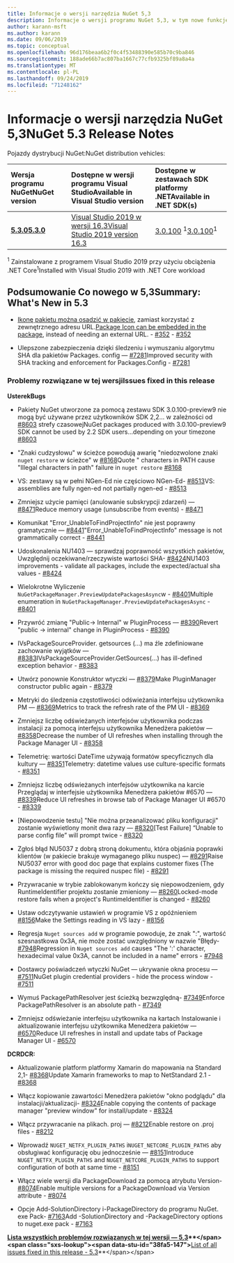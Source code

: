 ```yaml
---
title: Informacje o wersji narzędzia NuGet 5,3
description: Informacje o wersji programu NuGet 5,3, w tym nowe funkcje, poprawki błędów i DCR.
author: karann-msft
ms.author: karann
ms.date: 09/06/2019
ms.topic: conceptual
ms.openlocfilehash: 96d176beaa6b2f0c4f53488390e585b70c9ba846
ms.sourcegitcommit: 188ade66b7ac807ba1667c77cfb9325bf89a8a4a
ms.translationtype: MT
ms.contentlocale: pl-PL
ms.lasthandoff: 09/24/2019
ms.locfileid: "71248162"
---
```

# <a name="nuget-53-release-notes"></a><span data-ttu-id="38fa5-103">Informacje o wersji narzędzia NuGet 5,3</span><span class="sxs-lookup"><span data-stu-id="38fa5-103">NuGet 5.3 Release Notes</span></span>

<span data-ttu-id="38fa5-104">Pojazdy dystrybucji NuGet:</span><span class="sxs-lookup"><span data-stu-id="38fa5-104">NuGet distribution vehicles:</span></span>

| <span data-ttu-id="38fa5-105">Wersja programu NuGet</span><span class="sxs-lookup"><span data-stu-id="38fa5-105">NuGet version</span></span> | <span data-ttu-id="38fa5-106">Dostępne w wersji programu Visual Studio</span><span class="sxs-lookup"><span data-stu-id="38fa5-106">Available in Visual Studio version</span></span>| <span data-ttu-id="38fa5-107">Dostępne w zestawach SDK platformy .NET</span><span class="sxs-lookup"><span data-stu-id="38fa5-107">Available in .NET SDK(s)</span></span>|
|:---|:---|:---|
| [<span data-ttu-id="38fa5-108">**5.3.0**</span><span class="sxs-lookup"><span data-stu-id="38fa5-108">**5.3.0**</span></span>](https://nuget.org/downloads) | [<span data-ttu-id="38fa5-109">Visual Studio 2019 w wersji 16,3</span><span class="sxs-lookup"><span data-stu-id="38fa5-109">Visual Studio 2019 version 16.3</span></span>](https://visualstudio.microsoft.com/downloads/) | <span data-ttu-id="38fa5-110">[3.0.100](https://dotnet.microsoft.com/download/dotnet-core/3.0) <sup>1</sup></span><span class="sxs-lookup"><span data-stu-id="38fa5-110">[3.0.100](https://dotnet.microsoft.com/download/dotnet-core/3.0)<sup>1</sup></span></span> |

<span data-ttu-id="38fa5-111"><sup>1</sup> Zainstalowane z programem Visual Studio 2019 przy użyciu obciążenia .NET Core</span><span class="sxs-lookup"><span data-stu-id="38fa5-111"><sup>1</sup>Installed with Visual Studio 2019 with .NET Core workload</span></span>

## <a name="summary-whats-new-in-53"></a><span data-ttu-id="38fa5-112">Podsumowanie Co nowego w 5,3</span><span class="sxs-lookup"><span data-stu-id="38fa5-112">Summary: What's New in 5.3</span></span>

* <span data-ttu-id="38fa5-113">[Ikonę pakietu można osadzić w pakiecie](../reference/msbuild-targets.md#packing-an-icon-image-file), zamiast korzystać z zewnętrznego adresu URL.</span><span class="sxs-lookup"><span data-stu-id="38fa5-113">[Package Icon can be embedded in the package](../reference/msbuild-targets.md#packing-an-icon-image-file), instead of needing an external URL.</span></span><span data-ttu-id="38fa5-114"> - [#352](https://github.com/NuGet/Home/issues/352)</span><span class="sxs-lookup"><span data-stu-id="38fa5-114"> - [#352](https://github.com/NuGet/Home/issues/352)</span></span>

* <span data-ttu-id="38fa5-115">Ulepszone zabezpieczenia dzięki śledzeniu i wymuszaniu algorytmu SHA dla pakietów Packages. config — [#7281](https://github.com/NuGet/Home/issues/7281)</span><span class="sxs-lookup"><span data-stu-id="38fa5-115">Improved security with SHA tracking and enforcement for Packages.Config - [#7281](https://github.com/NuGet/Home/issues/7281)</span></span>

### <a name="issues-fixed-in-this-release"></a><span data-ttu-id="38fa5-116">Problemy rozwiązane w tej wersji</span><span class="sxs-lookup"><span data-stu-id="38fa5-116">Issues fixed in this release</span></span>

<span data-ttu-id="38fa5-117">**Usterek**</span><span class="sxs-lookup"><span data-stu-id="38fa5-117">**Bugs**</span></span>

* <span data-ttu-id="38fa5-118">Pakiety NuGet utworzone za pomocą zestawu SDK 3.0.100-preview9 nie mogą być używane przez użytkowników SDK 2,2... w zależności od [#8603](https://github.com/NuGet/Home/issues/8603) strefy czasowej</span><span class="sxs-lookup"><span data-stu-id="38fa5-118">NuGet packages produced with 3.0.100-preview9 SDK cannot be used by 2.2 SDK users...depending on your timezone [#8603](https://github.com/NuGet/Home/issues/8603)</span></span>

* <span data-ttu-id="38fa5-119">"Znaki cudzysłowu" w ścieżce powodują awarię "niedozwolone znaki `nuget restore` w ścieżce" w [#8168](https://github.com/NuGet/Home/issues/8168)</span><span class="sxs-lookup"><span data-stu-id="38fa5-119">Quote " characters in PATH cause "Illegal characters in path" failure in `nuget restore` [#8168](https://github.com/NuGet/Home/issues/8168)</span></span>

* <span data-ttu-id="38fa5-120">VS: zestawy są w pełni NGen-Ed nie częściowo NGen-Ed- [#8513](https://github.com/NuGet/Home/issues/8513)</span><span class="sxs-lookup"><span data-stu-id="38fa5-120">VS: assemblies are fully ngen-ed not partially ngen-ed - [#8513](https://github.com/NuGet/Home/issues/8513)</span></span>

* <span data-ttu-id="38fa5-121">Zmniejsz użycie pamięci (anulowanie subskrypcji zdarzeń) — [#8471](https://github.com/NuGet/Home/issues/8471)</span><span class="sxs-lookup"><span data-stu-id="38fa5-121">Reduce memory usage (unsubscribe from events) - [#8471](https://github.com/NuGet/Home/issues/8471)</span></span>

* <span data-ttu-id="38fa5-122">Komunikat "Error_UnableToFindProjectInfo" nie jest poprawny gramatycznie — [#8441](https://github.com/NuGet/Home/issues/8441)</span><span class="sxs-lookup"><span data-stu-id="38fa5-122">"Error_UnableToFindProjectInfo" message is not grammatically correct - [#8441](https://github.com/NuGet/Home/issues/8441)</span></span>

* <span data-ttu-id="38fa5-123">Udoskonalenia NU1403 — sprawdzaj poprawność wszystkich pakietów, Uwzględnij oczekiwane/rzeczywiste wartości SHA- [#8424](https://github.com/NuGet/Home/issues/8424)</span><span class="sxs-lookup"><span data-stu-id="38fa5-123">NU1403 improvements - validate all packages, include the expected/actual sha values - [#8424](https://github.com/NuGet/Home/issues/8424)</span></span>

* <span data-ttu-id="38fa5-124">Wielokrotne Wyliczenie `NuGetPackageManager.PreviewUpdatePackagesAsync`w  -  [#8401](https://github.com/NuGet/Home/issues/8401)</span><span class="sxs-lookup"><span data-stu-id="38fa5-124">Multiple enumeration in `NuGetPackageManager.PreviewUpdatePackagesAsync` - [#8401](https://github.com/NuGet/Home/issues/8401)</span></span>

* <span data-ttu-id="38fa5-125">Przywróć zmianę "Public-> Internal" w PluginProcess — [#8390](https://github.com/NuGet/Home/issues/8390)</span><span class="sxs-lookup"><span data-stu-id="38fa5-125">Revert "public -> internal" change in PluginProcess - [#8390](https://github.com/NuGet/Home/issues/8390)</span></span>

* <span data-ttu-id="38fa5-126">IVsPackageSourceProvider. getsources (...) ma źle zdefiniowane zachowanie wyjątków — [#8383](https://github.com/NuGet/Home/issues/8383)</span><span class="sxs-lookup"><span data-stu-id="38fa5-126">IVsPackageSourceProvider.GetSources(…) has ill-defined exception behavior - [#8383](https://github.com/NuGet/Home/issues/8383)</span></span>

* <span data-ttu-id="38fa5-127">Utwórz ponownie Konstruktor wtyczki — [#8379](https://github.com/NuGet/Home/issues/8379)</span><span class="sxs-lookup"><span data-stu-id="38fa5-127">Make PluginManager constructor public again - [#8379](https://github.com/NuGet/Home/issues/8379)</span></span>

* <span data-ttu-id="38fa5-128">Metryki do śledzenia częstotliwości odświeżania interfejsu użytkownika PM — [#8369](https://github.com/NuGet/Home/issues/8369)</span><span class="sxs-lookup"><span data-stu-id="38fa5-128">Metrics to track the refresh rate of the PM UI - [#8369](https://github.com/NuGet/Home/issues/8369)</span></span>

* <span data-ttu-id="38fa5-129">Zmniejsz liczbę odświeżanych interfejsów użytkownika podczas instalacji za pomocą interfejsu użytkownika Menedżera pakietów — [#8358](https://github.com/NuGet/Home/issues/8358)</span><span class="sxs-lookup"><span data-stu-id="38fa5-129">Decrease the number of UI refreshes when installing through the Package Manager UI - [#8358](https://github.com/NuGet/Home/issues/8358)</span></span>

* <span data-ttu-id="38fa5-130">Telemetrię: wartości DateTime używają formatów specyficznych dla kultury — [#8351](https://github.com/NuGet/Home/issues/8351)</span><span class="sxs-lookup"><span data-stu-id="38fa5-130">Telemetry:  datetime values use culture-specific formats - [#8351](https://github.com/NuGet/Home/issues/8351)</span></span>

* <span data-ttu-id="38fa5-131">Zmniejsz liczbę odświeżanych interfejsów użytkownika na karcie Przeglądaj w interfejsie użytkownika Menedżera pakietów #6570 — [#8339](https://github.com/NuGet/Home/issues/8339)</span><span class="sxs-lookup"><span data-stu-id="38fa5-131">Reduce UI refreshes in browse tab of Package Manager UI #6570 - [#8339](https://github.com/NuGet/Home/issues/8339)</span></span>

* <span data-ttu-id="38fa5-132">[Niepowodzenie testu] "Nie można przeanalizować pliku konfiguracji" zostanie wyświetlony monit dwa razy — [#8320](https://github.com/NuGet/Home/issues/8320)</span><span class="sxs-lookup"><span data-stu-id="38fa5-132">[Test Failure] “Unable to parse config file” will prompt twice - [#8320](https://github.com/NuGet/Home/issues/8320)</span></span>

* <span data-ttu-id="38fa5-133">Zgłoś błąd NU5037 z dobrą stroną dokumentu, która objaśnia poprawki klientów (w pakiecie brakuje wymaganego pliku nuspec) — [#8291](https://github.com/NuGet/Home/issues/8291)</span><span class="sxs-lookup"><span data-stu-id="38fa5-133">Raise NU5037 error with good doc page that explains customer fixes (The package is missing the required nuspec file) - [#8291](https://github.com/NuGet/Home/issues/8291)</span></span>

* <span data-ttu-id="38fa5-134">Przywracanie w trybie zablokowanym kończy się niepowodzeniem, gdy RuntimeIdentifier projektu zostanie zmieniony — [#8260](https://github.com/NuGet/Home/issues/8260)</span><span class="sxs-lookup"><span data-stu-id="38fa5-134">Locked-mode restore fails when a project's RuntimeIdentifier is changed - [#8260](https://github.com/NuGet/Home/issues/8260)</span></span>

* <span data-ttu-id="38fa5-135">Ustaw odczytywanie ustawień w programie VS z opóźnieniem [#8156](https://github.com/NuGet/Home/issues/8156)</span><span class="sxs-lookup"><span data-stu-id="38fa5-135">Make the Settings reading in VS lazy - [#8156](https://github.com/NuGet/Home/issues/8156)</span></span>

* <span data-ttu-id="38fa5-136">Regresja `Nuget sources add` w programie powoduje, że znak ":", wartość szesnastkowa 0x3A, nie może zostać uwzględniony w nazwie "Błędy- [#7948](https://github.com/NuGet/Home/issues/7948)</span><span class="sxs-lookup"><span data-stu-id="38fa5-136">Regression in `Nuget sources add` causes "The ':' character, hexadecimal value 0x3A, cannot be included in a name" errors - [#7948](https://github.com/NuGet/Home/issues/7948)</span></span>

* <span data-ttu-id="38fa5-137">Dostawcy poświadczeń wtyczki NuGet — ukrywanie okna procesu — [#7511](https://github.com/NuGet/Home/issues/7511)</span><span class="sxs-lookup"><span data-stu-id="38fa5-137">NuGet plugin credential providers - hide the process window - [#7511](https://github.com/NuGet/Home/issues/7511)</span></span>

* <span data-ttu-id="38fa5-138">Wymuś PackagePathResolver jest ścieżką bezwzględną- [#7349](https://github.com/NuGet/Home/issues/7349)</span><span class="sxs-lookup"><span data-stu-id="38fa5-138">Enforce PackagePathResolver is an absolute path - [#7349](https://github.com/NuGet/Home/issues/7349)</span></span>

* <span data-ttu-id="38fa5-139">Zmniejsz odświeżanie interfejsu użytkownika na kartach Instalowanie i aktualizowanie interfejsu użytkownika Menedżera pakietów — [#6570](https://github.com/NuGet/Home/issues/6570)</span><span class="sxs-lookup"><span data-stu-id="38fa5-139">Reduce UI refreshes in install and update tabs of Package Manager UI - [#6570](https://github.com/NuGet/Home/issues/6570)</span></span>

<span data-ttu-id="38fa5-140">**DCR**</span><span class="sxs-lookup"><span data-stu-id="38fa5-140">**DCR:**</span></span>

* <span data-ttu-id="38fa5-141">Aktualizowanie platform platformy Xamarin do mapowania na Standard 2,1- [#8368](https://github.com/NuGet/Home/issues/8368)</span><span class="sxs-lookup"><span data-stu-id="38fa5-141">Update Xamarin frameworks to map to NetStandard 2.1 - [#8368](https://github.com/NuGet/Home/issues/8368)</span></span>

* <span data-ttu-id="38fa5-142">Włącz kopiowanie zawartości Menedżera pakietów "okno podglądu" dla instalacji/aktualizacji- [#8324](https://github.com/NuGet/Home/issues/8324)</span><span class="sxs-lookup"><span data-stu-id="38fa5-142">Enable copying the contents of package manager "preview window" for install/update - [#8324](https://github.com/NuGet/Home/issues/8324)</span></span>

* <span data-ttu-id="38fa5-143">Włącz przywracanie na plikach. proj — [#8212](https://github.com/NuGet/Home/issues/8212)</span><span class="sxs-lookup"><span data-stu-id="38fa5-143">Enable restore on .proj files - [#8212](https://github.com/NuGet/Home/issues/8212)</span></span>

* <span data-ttu-id="38fa5-144">Wprowadź `NUGET_NETFX_PLUGIN_PATHS` i`NUGET_NETCORE_PLUGIN_PATHS` aby obsługiwać konfigurację obu jednocześnie — [#8151](https://github.com/NuGet/Home/issues/8151)</span><span class="sxs-lookup"><span data-stu-id="38fa5-144">Introduce `NUGET_NETFX_PLUGIN_PATHS` and `NUGET_NETCORE_PLUGIN_PATHS` to support configuration of both at same time - [#8151](https://github.com/NuGet/Home/issues/8151)</span></span>

* <span data-ttu-id="38fa5-145">Włącz wiele wersji dla PackageDownload za pomocą atrybutu Version- [#8074](https://github.com/NuGet/Home/issues/8074)</span><span class="sxs-lookup"><span data-stu-id="38fa5-145">Enable multiple versions for a PackageDownload via Version attribute - [#8074](https://github.com/NuGet/Home/issues/8074)</span></span>

* <span data-ttu-id="38fa5-146">Opcje Add-SolutionDirectory i-PackageDirectory do programu NuGet. exe Pack- [#7163](https://github.com/NuGet/Home/issues/7163)</span><span class="sxs-lookup"><span data-stu-id="38fa5-146">Add -SolutionDirectory and -PackageDirectory options to nuget.exe pack - [#7163](https://github.com/NuGet/Home/issues/7163)</span></span>

<span data-ttu-id="38fa5-147">**[Lista wszystkich problemów rozwiązanych w tej wersji — 5,3](https://github.com/nuget/home/issues?q=is%3Aissue+is%3Aclosed+milestone%3A%225.3")**</span><span class="sxs-lookup"><span data-stu-id="38fa5-147">**[List of all issues fixed in this release - 5.3](https://github.com/nuget/home/issues?q=is%3Aissue+is%3Aclosed+milestone%3A%225.3")**</span></span>

